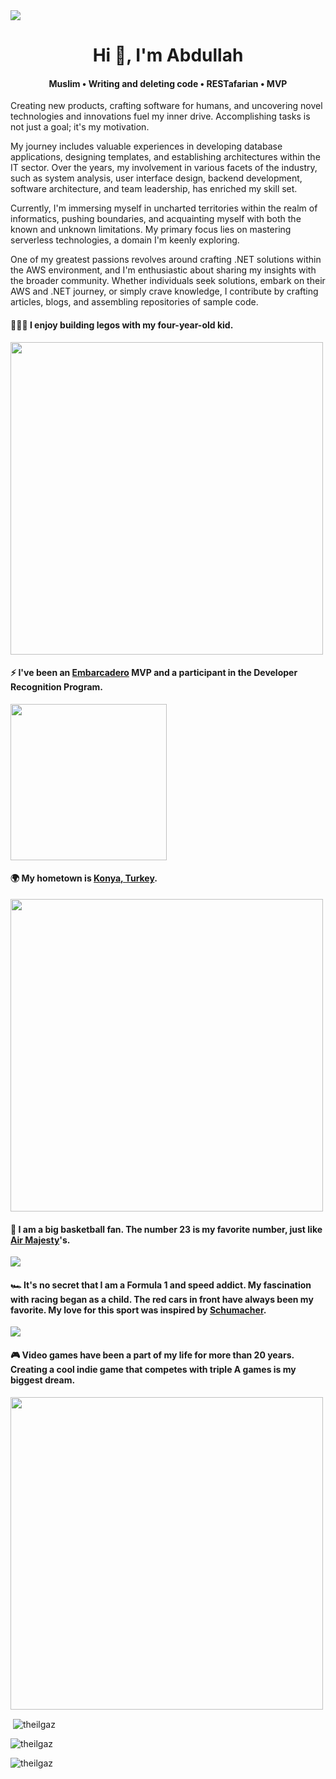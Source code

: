 <img src="https://media.licdn.com/dms/image/D4D16AQGk0ErlpgAuuw/profile-displaybackgroundimage-shrink_350_1400/0/1693388052571?e=1698883200&v=beta&t=Jvg1Ak-thmImUbH4VO3ZWRAVQKxNIM5a_7gVHAWkh9E" />


<h1 align="center">Hi 👋, I'm Abdullah</h1>
<h4 align="center">Muslim • Writing and deleting code • RESTafarian • MVP</h4>

Creating new products, crafting software for humans, and uncovering novel technologies and innovations fuel my inner drive. Accomplishing tasks is not just a goal; it's my motivation.

My journey includes valuable experiences in developing database applications, designing templates, and establishing architectures within the IT sector. Over the years, my involvement in various facets of the industry, such as system analysis, user interface design, backend development, software architecture, and team leadership, has enriched my skill set.

Currently, I'm immersing myself in uncharted territories within the realm of informatics, pushing boundaries, and acquainting myself with both the known and unknown limitations. My primary focus lies on mastering serverless technologies, a domain I'm keenly exploring.

One of my greatest passions revolves around crafting .NET solutions within the AWS environment, and I'm enthusiastic about sharing my insights with the broader community. Whether individuals seek solutions, embark on their AWS and .NET journey, or simply crave knowledge, I contribute by crafting articles, blogs, and assembling repositories of sample code.
   
#### 👨‍👩‍👧 I enjoy building legos with my four-year-old kid.
<img height="500" src="https://scontent-ist1-1.cdninstagram.com/v/t51.2885-15/358162060_1310834866195377_2402189061627891982_n.jpg?stp=dst-jpg_e35&_nc_ht=scontent-ist1-1.cdninstagram.com&_nc_cat=109&_nc_ohc=rfsoaMEV0vwAX8VP0EO&edm=ACWDqb8BAAAA&ccb=7-5&ig_cache_key=MzE0MTI2NjMyODM3NDYzODk4Nw%3D%3D.2-ccb7-5&oh=00_AfB-rUns8dJkLnbeOK74_FstviTs7JSRfBGkRp42w9qFZw&oe=64F4D7BD&_nc_sid=ee9879" />

#### ⚡ I've been an <a href="https://www.embarcadero.com/partners/mvp-directory" target="_blank">Embarcadero</a> MVP and a participant in the Developer Recognition Program.
<img width="250" src="https://t3.ftcdn.net/jpg/05/40/09/58/360_F_540095881_Kvm7P5Qn2JSXsQOHE42lZVjLfL80FSW1.jpg" />

#### 🌍 My hometown is <a href="https://en.wikipedia.org/wiki/Konya" target="_blank">Konya, Turkey</a>.
<img width="500" src="https://media.istockphoto.com/id/988555012/photo/aerial-view-of-konya-city.jpg?b=1&s=612x612&w=0&k=20&c=FDYxGae5WEkr7YnRDjZV3gQEYvHIr6GfgTImbM-RvkY=" />


#### 🏀 I am a big basketball fan. The number 23 is my favorite number, just like <a href="https://en.wikipedia.org/wiki/Michael_Jordan" target="_blank">Air Majesty</a>'s.
<img src="https://media1.giphy.com/media/iPg2OZbNXc7uM/giphy.gif" />


#### 🏎️ It's no secret that I am a Formula 1 and speed addict. My fascination with racing began as a child. The red cars in front have always been my favorite. My love for this sport was inspired by <a href="https://en.wikipedia.org/wiki/Michael_Schumacher" target="_blank">Schumacher</a>.
<img src="https://thumbs.gfycat.com/CompassionateSkeletalEyas-max-1mb.gif" />


#### 🎮 Video games have been a part of my life for more than 20 years. Creating a cool indie game that competes with triple A games is my biggest dream.
<img width=500 src="https://www.ageofempires.com/wp-content/uploads/2022/08/bg-age4-civ-ott-splash-left-desk.jpg" />
  
     
 
<p>&nbsp;<img align="center" src="https://github-readme-stats.vercel.app/api?username=theilgaz&show_icons=true&locale=en" alt="theilgaz" /></p>

<p><img align="center" src="https://github-readme-streak-stats.herokuapp.com/?user=theilgaz&" alt="theilgaz" /></p>


<p align="left"> <img src="https://komarev.com/ghpvc/?username=theilgaz&label=Profile%20views&color=0e75b6&style=flat" alt="theilgaz" /> </p>

